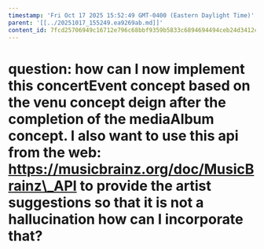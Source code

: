 ```yaml
---
timestamp: 'Fri Oct 17 2025 15:52:49 GMT-0400 (Eastern Daylight Time)'
parent: '[[../20251017_155249.ea9269ab.md]]'
content_id: 7fcd25706949c16712e796c68bbf9359b5833c6894694494ceb24d3412c78ea0
---
```


# question: how can I now implement this concertEvent concept based on the venu concept deign after the completion of the mediaAlbum concept. I also want to use this api from the web: https://musicbrainz.org/doc/MusicBrainz\_API to provide the artist suggestions so that it is not a hallucination how can I incorporate that?
